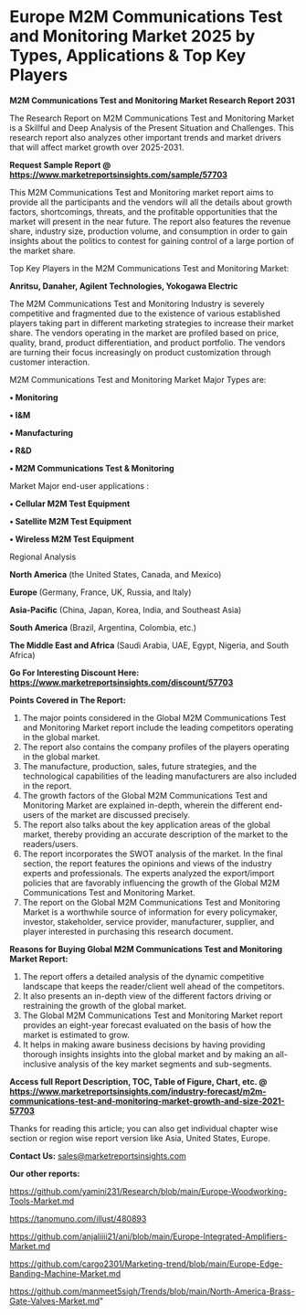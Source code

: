 # Europe M2M Communications Test and Monitoring Market 2025 by Types, Applications & Top Key Players

<strong>M2M Communications Test and Monitoring Market Research Report 2031</strong>

The Research Report on M2M Communications Test and Monitoring Market is a Skillful and Deep Analysis of the Present Situation and Challenges. This research report also analyzes other important trends and market drivers that will affect market growth over 2025-2031.

<strong>Request Sample Report @ <a href=https://www.marketreportsinsights.com/sample/57703>https://www.marketreportsinsights.com/sample/57703</a></strong>

This M2M Communications Test and Monitoring market report aims to provide all the participants and the vendors will all the details about growth factors, shortcomings, threats, and the profitable opportunities that the market will present in the near future. The report also features the revenue share, industry size, production volume, and consumption in order to gain insights about the politics to contest for gaining control of a large portion of the market share.

Top Key Players in the M2M Communications Test and Monitoring Market:

<strong>Anritsu, Danaher, Agilent Technologies, Yokogawa Electric</strong>

The M2M Communications Test and Monitoring Industry is severely competitive and fragmented due to the existence of various established players taking part in different marketing strategies to increase their market share. The vendors operating in the market are profiled based on price, quality, brand, product differentiation, and product portfolio. The vendors are turning their focus increasingly on product customization through customer interaction.

M2M Communications Test and Monitoring Market Major Types are:

<strong>• Monitoring

• I&M

• Manufacturing

• R&D

• M2M Communications Test & Monitoring</strong>

Market Major end-user applications :

<strong>• Cellular M2M Test Equipment

• Satellite M2M Test Equipment

• Wireless M2M Test Equipment</strong>

Regional Analysis

</u><strong><b>North America</b></strong> (the United States, Canada, and Mexico)

<strong><b>Europe </b></strong>(Germany, France, UK, Russia, and Italy)

<strong><b>Asia-Pacific</b></strong> (China, Japan, Korea, India, and Southeast Asia)

<strong><b>South America</b></strong> (Brazil, Argentina, Colombia, etc.)

<strong><b>The Middle East and Africa</b></strong> (Saudi Arabia, UAE, Egypt, Nigeria, and South Africa)

<strong>Go For Interesting Discount Here: <a href=https://www.marketreportsinsights.com/discount/57703>https://www.marketreportsinsights.com/discount/57703</a></strong>

<strong>Points Covered in The Report:</strong>
<ol>
  <li>The major points considered in the Global M2M Communications Test and Monitoring Market report include the leading competitors operating in the global market.</li>
  <li>The report also contains the company profiles of the players operating in the global market.</li>
  <li>The manufacture, production, sales, future strategies, and the technological capabilities of the leading manufacturers are also included in the report.</li>
  <li>The growth factors of the Global M2M Communications Test and Monitoring Market are explained in-depth, wherein the different end-users of the market are discussed precisely.</li>
  <li>The report also talks about the key application areas of the global market, thereby providing an accurate description of the market to the readers/users.</li>
  <li>The report incorporates the SWOT analysis of the market. In the final section, the report features the opinions and views of the industry experts and professionals. The experts analyzed the export/import policies that are favorably influencing the growth of the Global M2M Communications Test and Monitoring Market.</li>
  <li>The report on the Global M2M Communications Test and Monitoring Market is a worthwhile source of information for every policymaker, investor, stakeholder, service provider, manufacturer, supplier, and player interested in purchasing this research document.</li>
</ol>
<strong>Reasons for Buying Global M2M Communications Test and Monitoring Market Report:</strong>

<ol>
  <li>The report offers a detailed analysis of the dynamic competitive landscape that keeps the reader/client well ahead of the competitors.</li>
  <li>It also presents an in-depth view of the different factors driving or restraining the growth of the global market.</li>
  <li>The Global M2M Communications Test and Monitoring Market report provides an eight-year forecast evaluated on the basis of how the market is estimated to grow.</li>
  <li>It helps in making aware business decisions by having providing thorough insights insights into the global market and by making an all-inclusive analysis of the key market segments and sub-segments.</li>
</ol>
<strong>Access full Report Description, TOC, Table of Figure, Chart, etc. @ <a href=https://www.marketreportsinsights.com/industry-forecast/m2m-communications-test-and-monitoring-market-growth-and-size-2021-57703>https://www.marketreportsinsights.com/industry-forecast/m2m-communications-test-and-monitoring-market-growth-and-size-2021-57703</a></strong>


Thanks for reading this article; you can also get individual chapter wise section or region wise report version like Asia, United States, Europe.

<strong>Contact Us:</strong>
sales@marketreportsinsights.com

<strong>Our other reports:</strong>

<a href=https://github.com/yamini231/Research/blob/main/Europe-Woodworking-Tools-Market.md>https://github.com/yamini231/Research/blob/main/Europe-Woodworking-Tools-Market.md</a>

<a href=https://tanomuno.com/illust/480893>https://tanomuno.com/illust/480893</a>

<a href=https://github.com/anjaliiii21/ani/blob/main/Europe-Integrated-Amplifiers-Market.md>https://github.com/anjaliiii21/ani/blob/main/Europe-Integrated-Amplifiers-Market.md</a>

<a href=https://github.com/cargo2301/Marketing-trend/blob/main/Europe-Edge-Banding-Machine-Market.md>https://github.com/cargo2301/Marketing-trend/blob/main/Europe-Edge-Banding-Machine-Market.md</a>

<a href=https://github.com/manmeet5sigh/Trends/blob/main/North-America-Brass-Gate-Valves-Market.md>https://github.com/manmeet5sigh/Trends/blob/main/North-America-Brass-Gate-Valves-Market.md</a>"
